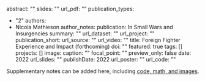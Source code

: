 abstract: ""
slides: ""
url_pdf: ""
publication_types:
  - "2"
authors:
  - Nicola Mathieson
author_notes:
publication: In Small Wars and Insurgencies
summary: ""
url_dataset: ""
url_project: ""
publication_short: 
url_source: ""
url_video: ""
title: Foreign Fighter Experience and Impact (forthcoming)
doi: ""
featured: true
tags: []
projects: []
image:
  caption: ""
  focal_point: ""
  preview_only: false
date: 2022
url_slides: ""
publishDate: 2022
url_poster: ""
url_code: ""

Supplementary notes can be added here, including [code, math, and images](https://wowchemy.com/docs/writing-markdown-latex/).

